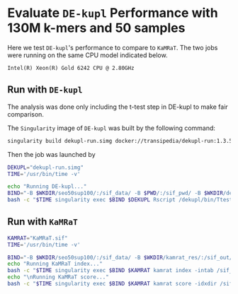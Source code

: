 # Evaluate `DE-kupl` Performance with 130M k-mers and 50 samples

Here we test `DE-kupl`'s performance to compare to `KaMRaT`. The two jobs were running on the same CPU model indicated below.

```text
Intel(R) Xeon(R) Gold 6242 CPU @ 2.80GHz
```

## Run with `DE-kupl`

The analysis was done only including the t-test step in DE-kupl to make fair comparison.

The `Singularity` image of `DE-kupl` was built by the following command:

```bash
singularity build dekupl-run.simg docker://transipedia/dekupl-run:1.3.5
```

Then the job was launched by

```bash
DEKUPL="dekupl-run.simg"
TIME='/usr/bin/time -v'

echo "Running DE-kupl..."
BIND="-B $WKDIR/seo50sup100/:/sif_data/ -B $PWD/:/sif_pwd/ -B $WKDIR/dekupl_res/:/sif_out/"
bash -c "$TIME singularity exec $BIND $DEKUPL Rscript /dekupl/bin/Ttest_diff_method.R /dekupl/bin/TtestFilter /sif_data/seo50sup100.tsv.gz /sif_data/sample_conditions.tsv 0.05 1 normal tumor 1 1000000 /sif_out/dekupl_tmp /sif_out/diff-counts.tsv.gz /sif_out/raw_pvals.txt.gz /sif_out/log.txt fixed"
```

## Run with `KaMRaT`

```bash
KAMRAT="KaMRaT.sif"
TIME='/usr/bin/time -v'

BIND="-B $WKDIR/seo50sup100/:/sif_data/ -B $WKDIR/kamrat_res/:/sif_out/"
echo "Running KaMRaT index..."
bash -c "$TIME singularity exec $BIND $KAMRAT kamrat index -intab /sif_data/seo50sup100.tab.tsv.gz -outdir /sif_out/index -klen 31 -unstrand -nffile /sif_data/seo50sup100.NF &> /sif_out/log-index.txt"
echo "\nRunning KaMRaT score..."
bash -c "$TIME singularity exec $BIND $KAMRAT kamrat score -idxdir /sif_out/index -scoreby ttest.padj -design /sif_data/seo50sup100.samples -outpath /sif_out/scored-counts.tsv -seltop 1000000 -withcounts &> /sif_out/log-score.txt"
```
